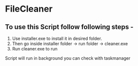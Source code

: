 # FileCleaner

## To use this Script follow following steps -
  1. Use installer.exe to install it in desired folder.
  2. Then go inside installer folder -> run folder -> cleaner.exe
  3. Run cleaner.exe to run 
  
Script will run in background you can check with taskmanager 
